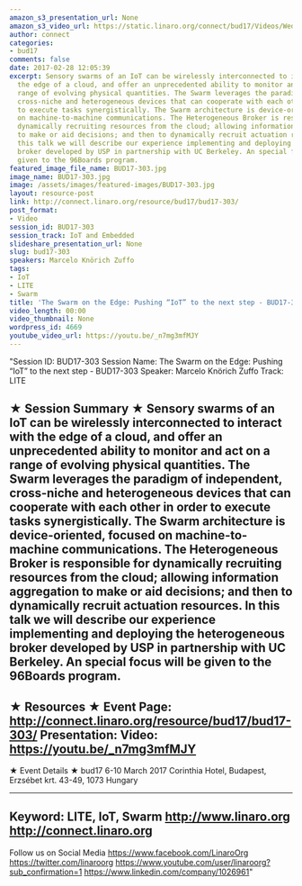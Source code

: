 ```yaml
---
amazon_s3_presentation_url: None
amazon_s3_video_url: https://static.linaro.org/connect/bud17/Videos/Wednesday/Bud17-303%20The%20Swarm%20on%20the%20Edge%20%20Pushing%20IoT%20to%20the%20next%20step.mp4
author: connect
categories:
- bud17
comments: false
date: 2017-02-28 12:05:39
excerpt: Sensory swarms of an IoT can be wirelessly interconnected to interact with
  the edge of a cloud, and offer an unprecedented ability to monitor and act on a
  range of evolving physical quantities. The Swarm leverages the paradigm of independent,
  cross-niche and heterogeneous devices that can cooperate with each other in order
  to execute tasks synergistically. The Swarm architecture is device-oriented, focused
  on machine-to-machine communications. The Heterogeneous Broker is responsible for
  dynamically recruiting resources from the cloud; allowing information aggregation
  to make or aid decisions; and then to dynamically recruit actuation resources. In
  this talk we will describe our experience implementing and deploying the heterogeneous
  broker developed by USP in partnership with UC Berkeley. An special focus will be
  given to the 96Boards program.
featured_image_file_name: BUD17-303.jpg
image_name: BUD17-303.jpg
image: /assets/images/featured-images/BUD17-303.jpg
layout: resource-post
link: http://connect.linaro.org/resource/bud17/bud17-303/
post_format:
- Video
session_id: BUD17-303
session_track: IoT and Embedded
slideshare_presentation_url: None
slug: bud17-303
speakers: Marcelo Knörich Zuffo
tags:
- IoT
- LITE
- Swarm
title: 'The Swarm on the Edge: Pushing “IoT” to the next step - BUD17-303'
video_length: 00:00
video_thumbnail: None
wordpress_id: 4669
youtube_video_url: https://youtu.be/_n7mg3mfMJY
---
```


"Session ID: BUD17-303
Session Name: The Swarm on the Edge: Pushing “IoT” to the next step - BUD17-303
Speaker: Marcelo Knörich Zuffo
Track: LITE


★ Session Summary ★
Sensory swarms of an IoT can be wirelessly interconnected to interact with the edge of a cloud, and offer an unprecedented ability to monitor and act on a range of evolving physical quantities. The Swarm leverages the paradigm of independent, cross-niche and heterogeneous devices that can cooperate with each other in order to execute tasks synergistically. The Swarm architecture is device-oriented, focused on machine-to-machine communications. The Heterogeneous Broker is responsible for dynamically recruiting resources from the cloud; allowing information aggregation to make or aid decisions; and then to dynamically recruit actuation resources. In this talk we will describe our experience implementing and deploying the heterogeneous broker developed by USP in partnership with UC Berkeley. An special focus will be given to the 96Boards program.
---------------------------------------------------
★ Resources ★
Event Page: http://connect.linaro.org/resource/bud17/bud17-303/
Presentation:
Video: https://youtu.be/_n7mg3mfMJY
 ---------------------------------------------------

★ Event Details ★
bud17
6-10 March 2017
Corinthia Hotel, Budapest,
Erzsébet krt. 43-49,
1073 Hungary

---------------------------------------------------
Keyword: LITE, IoT, Swarm
http://www.linaro.org
http://connect.linaro.org
---------------------------------------------------
Follow us on Social Media
https://www.facebook.com/LinaroOrg
https://twitter.com/linaroorg
https://www.youtube.com/user/linaroorg?sub_confirmation=1
https://www.linkedin.com/company/1026961"